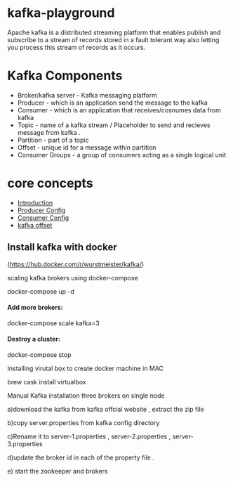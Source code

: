 kafka-playground
================
Apache kafka is a distributed streaming platform that enables publish and subscribe to a stream of records stored in a fault tolerant way also letting you process this stream of records as it occurs.

Kafka Components
================

- Broker/kafka server - Kafka messaging platform 
- Producer - which is an application send the message to the kafka
- Consumer - which is an application that receives/cosnumes data from kafka
- Topic -  name of a kafka stream / Placeholder to send and recieves message from kafka .
- Partition - part of a topic
- Offset - unique id for a message within partition
- Consumer Groups -  a group of consumers acting as a single logical unit

core concepts
=============

- [Introduction](theory/core_concept.md)
- [Producer Config](theory/producer_config.md)
- [Consumer Config](theory/consumer_config.md)
- [kafka offset](theory/kafka-offset.md)

## Install kafka with docker

(https://hub.docker.com/r/wurstmeister/kafka/)
  
scaling kafka brokers using docker-compose

docker-compose up -d

#### Add more brokers:

docker-compose scale kafka=3

#### Destroy a cluster:

docker-compose stop

Installing virutal box to create docker machine in MAC 

brew cask install virtualbox

Manual Kafka installation three brokers on single node 

a)download the kafka from kafka offcial website , extract the zip file

b)copy server.properties from kafka config directory

c)Rename it to server-1.properties , server-2.properties , server-3.properties

d)update the broker id in each of the property file .

e) start the zookeeper and brokers

